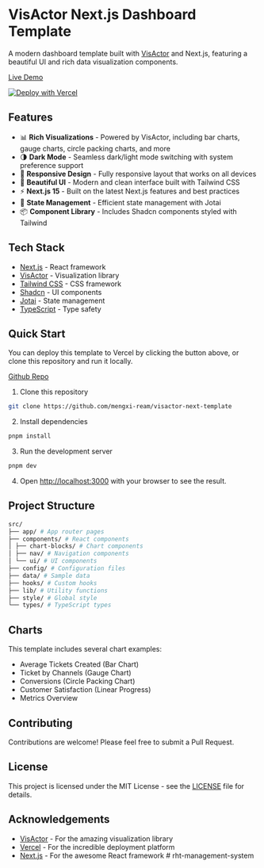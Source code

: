 # VisActor Next.js Dashboard Template

A modern dashboard template built with [VisActor](https://visactor.io/) and Next.js, featuring a beautiful UI and rich data visualization components.

[Live Demo](https://visactor-next-template.vercel.app/)

[![Deploy with Vercel](https://vercel.com/button)](https://vercel.com/new/clone?demo-description=A%20modern%20dashboard%20with%20VisActor%20charts%2C%20dark%20mode%2C%20and%20data%20visualization%20for%20seamless%20analytics.&demo-image=%2F%2Fimages.ctfassets.net%2Fe5382hct74si%2F646TLqKGSTOnp1CD1IUqoM%2Fa119adac1f5a844f9d42f807ddc075f5%2Fthumbnail.png&demo-title=VisActor%20Next.js%20Template&demo-url=https%3A%2F%2Fvisactor-next-template.vercel.app%2F&from=templates&project-name=VisActor%20Next.js%20Template&repository-name=visactor-nextjs-template&repository-url=https%3A%2F%2Fgithub.com%2Fmengxi-ream%2Fvisactor-next-template&skippable-integrations=1)

## Features

- 📊 **Rich Visualizations** - Powered by VisActor, including bar charts, gauge charts, circle packing charts, and more
- 🌗 **Dark Mode** - Seamless dark/light mode switching with system preference support
- 📱 **Responsive Design** - Fully responsive layout that works on all devices
- 🎨 **Beautiful UI** - Modern and clean interface built with Tailwind CSS
- ⚡️ **Next.js 15** - Built on the latest Next.js features and best practices
- 🔄 **State Management** - Efficient state management with Jotai
- 📦 **Component Library** - Includes Shadcn components styled with Tailwind

## Tech Stack

- [Next.js](https://nextjs.org/) - React framework
- [VisActor](https://visactor.io/) - Visualization library
- [Tailwind CSS](https://tailwindcss.com/) - CSS framework
- [Shadcn](https://ui.shadcn.com/) - UI components
- [Jotai](https://jotai.org/) - State management
- [TypeScript](https://www.typescriptlang.org/) - Type safety

## Quick Start

You can deploy this template to Vercel by clicking the button above, or clone this repository and run it locally.

[Github Repo](https://github.com/mengxi-ream/visactor-next-template)

1. Clone this repository

```bash
git clone https://github.com/mengxi-ream/visactor-next-template
```

2. Install dependencies

```bash
pnpm install
```

3. Run the development server

```bash
pnpm dev
```

4. Open [http://localhost:3000](http://localhost:3000) with your browser to see the result.

## Project Structure

```bash
src/
├── app/ # App router pages
├── components/ # React components
│ ├── chart-blocks/ # Chart components
│ ├── nav/ # Navigation components
│ └── ui/ # UI components
├── config/ # Configuration files
├── data/ # Sample data
├── hooks/ # Custom hooks
├── lib/ # Utility functions
├── style/ # Global style
└── types/ # TypeScript types
```

## Charts

This template includes several chart examples:

- Average Tickets Created (Bar Chart)
- Ticket by Channels (Gauge Chart)
- Conversions (Circle Packing Chart)
- Customer Satisfaction (Linear Progress)
- Metrics Overview

## Contributing

Contributions are welcome! Please feel free to submit a Pull Request.

## License

This project is licensed under the MIT License - see the [LICENSE](LICENSE) file for details.

## Acknowledgements

- [VisActor](https://visactor.io/) - For the amazing visualization library
- [Vercel](https://vercel.com) - For the incredible deployment platform
- [Next.js](https://nextjs.org/) - For the awesome React framework
#   r h t - m a n a g e m e n t - s y s t e m  
 